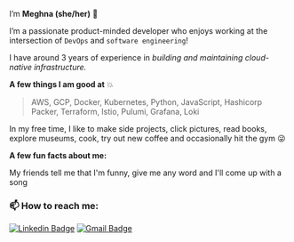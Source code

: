I’m **Meghna (she/her)** 🤗 

I’m a passionate product-minded developer who enjoys working at the intersection of `DevOps` and `software engineering`!

I have around 3 years of experience in *building and maintaining cloud-native infrastructure.*

**A few things I am good at** 💥
> AWS, GCP, Docker, Kubernetes, Python, JavaScript, Hashicorp Packer, Terraform, Istio, Pulumi, Grafana, Loki

In my free time, I like to make side projects, click pictures, read books, explore museums, cook, try out new coffee and occasionally hit the gym 😜

**A few fun facts about me:**

My friends tell me that I'm funny, give me any word and I'll come up with a song

###  📫 How to reach me:

[![Linkedin Badge](https://img.shields.io/badge/-MeghnaAllam-blue?style=flat-square&logo=Linkedin&logoColor=white&link=https://www.linkedin.com/in/meghnareddyallam/)](https://www.linkedin.com/in/meghnareddyallam/)
[![Gmail Badge](https://img.shields.io/badge/Gmail-c14438?style=flat-square&logo=Gmail&logoColor=white&link=mailto:rmeghana04@gmail.com)](mailto:rmeghana04@gmail.com)


